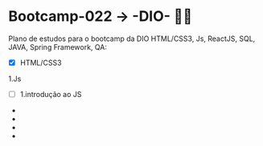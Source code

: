 # Bootcamp-022 -> -DIO- 👩‍💻

Plano de estudos para o bootcamp da DIO HTML/CSS3, Js, ReactJS, SQL, JAVA, Spring Framework, QA:

-[x] HTML/CSS3

1.Js

-[ ] 1.introdução ao JS

-

-

-

-
